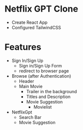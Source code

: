 # Netflix GPT Clone

- Create React App
- Configured TailwindCSS

# Features

- Sign In/Sign Up
    - Sign in/Sign Up Form
    - redirect to browser page
- Browse (after Authentication)
    - Header
    - Main Movie
        - Trailer in the background
        - Titles and Description
        - Movie Suggestion
            - Movielist 
- NetflixGpt
    - Search Bar
    - Movie Suggestion